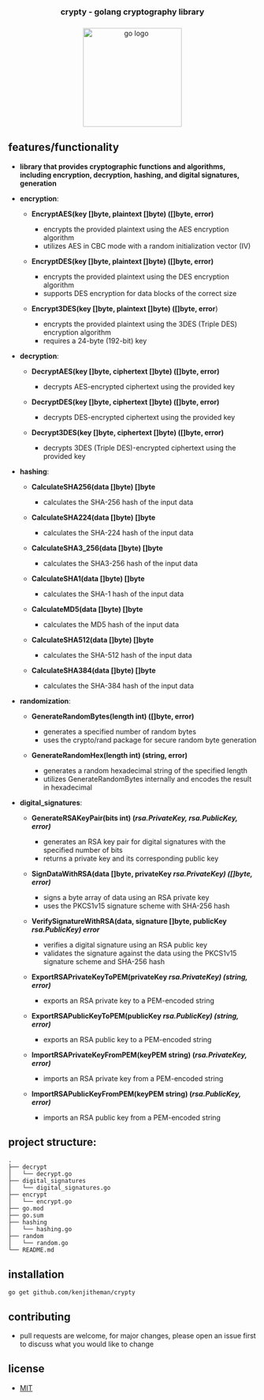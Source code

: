<h3 align="center">crypty - golang cryptography library</h3>

###

<div align="center">
  <img src="https://cdn.jsdelivr.net/gh/devicons/devicon/icons/go/go-original.svg" height="200" alt="go logo"  />
</div>

###

## features/functionality

- **library that provides cryptographic functions and algorithms, 
including encryption, decryption, hashing, and digital signatures, generation**
  
- **encryption**:
  
	- **EncryptAES(key []byte, plaintext []byte) ([]byte, error)**
   
	    - encrypts the provided plaintext using the AES encryption algorithm
	    - utilizes AES in CBC mode with a random initialization vector (IV)
       
	- **EncryptDES(key []byte, plaintext []byte) ([]byte, error)**
   
		- encrypts the provided plaintext using the DES encryption algorithm
		- supports DES encryption for data blocks of the correct size
    
	- **Encrypt3DES(key []byte, plaintext []byte) ([]byte, error**)
   
	    - encrypts the provided plaintext using the 3DES (Triple DES) encryption algorithm
	    - requires a 24-byte (192-bit) key

- **decryption**:
  
	- **DecryptAES(key []byte, ciphertext []byte) ([]byte, error)**
   
		- decrypts AES-encrypted ciphertext using the provided key
    
	- **DecryptDES(key []byte, ciphertext []byte) ([]byte, error)**
   
		- decrypts DES-encrypted ciphertext using the provided key
    
	- **Decrypt3DES(key []byte, ciphertext []byte) ([]byte, error)**
   
		- decrypts 3DES (Triple DES)-encrypted ciphertext using the provided key

- **hashing**:
  
	- **CalculateSHA256(data []byte) []byte**
   
		- calculates the SHA-256 hash of the input data
    
	- **CalculateSHA224(data []byte) []byte**
   
		- calculates the SHA-224 hash of the input data
    
	- **CalculateSHA3_256(data []byte) []byte**
   
		- calculates the SHA3-256 hash of the input data
    
	- **CalculateSHA1(data []byte) []byte**
   
		- calculates the SHA-1 hash of the input data
    
	- **CalculateMD5(data []byte) []byte**
   
		- calculates the MD5 hash of the input data
    
	- **CalculateSHA512(data []byte) []byte**
   
		- calculates the SHA-512 hash of the input data
    
	- **CalculateSHA384(data []byte) []byte**
   
		- calculates the SHA-384 hash of the input data

- **randomization**:
  
    - **GenerateRandomBytes(length int) ([]byte, error)**
      
		- generates a specified number of random bytes
		- uses the crypto/rand package for secure random byte generation

	- **GenerateRandomHex(length int) (string, error)**
   
		- generates a random hexadecimal string of the specified length
		- utilizes GenerateRandomBytes internally and encodes the result in hexadecimal

- **digital_signatures**:

	- **GenerateRSAKeyPair(bits int) (*rsa.PrivateKey, *rsa.PublicKey, error)****
 
	    - generates an RSA key pair for digital signatures with the specified number of bits
	    - returns a private key and its corresponding public key
       
	- **SignDataWithRSA(data []byte, privateKey *rsa.PrivateKey) ([]byte, error)***
   
		- signs a byte array of data using an RSA private key
		- uses the PKCS1v15 signature scheme with SHA-256 hash
    
	- **VerifySignatureWithRSA(data, signature []byte, publicKey *rsa.PublicKey) error***
   
	    - verifies a digital signature using an RSA public key
	    - validates the signature against the data using the PKCS1v15 signature scheme and SHA-256 hash
       
	- **ExportRSAPrivateKeyToPEM(privateKey *rsa.PrivateKey) (string, error)***
   
		- exports an RSA private key to a PEM-encoded string
    
	 - **ExportRSAPublicKeyToPEM(publicKey *rsa.PublicKey) (string, error)***
    
		- exports an RSA public key to a PEM-encoded string
    
	 - **ImportRSAPrivateKeyFromPEM(keyPEM string) (*rsa.PrivateKey, error)***
    
		- imports an RSA private key from a PEM-encoded string
    
	- **ImportRSAPublicKeyFromPEM(keyPEM string) (*rsa.PublicKey, error)***
   
		- imports an RSA public key from a PEM-encoded string
 
## project structure:

```
.
├── decrypt
│   └── decrypt.go
├── digital_signatures
│   └── digital_signatures.go
├── encrypt
│   └── encrypt.go
├── go.mod
├── go.sum
├── hashing
│   └── hashing.go
├── random
│   └── random.go
└── README.md
```

## installation

```
go get github.com/kenjitheman/crypty
```

## contributing

- pull requests are welcome, for major changes, please open an issue first to
  discuss what you would like to change

## license

- [MIT](https://choosealicense.com/licenses/mit/)
